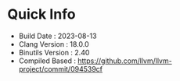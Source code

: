 # Quick Info
* Build Date : 2023-08-13
* Clang Version : 18.0.0
* Binutils Version : 2.40
* Compiled Based : https://github.com/llvm/llvm-project/commit/094539cf
